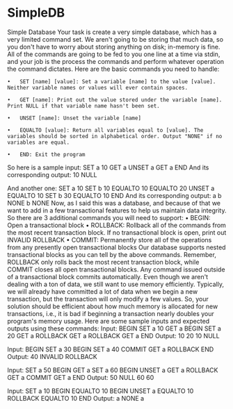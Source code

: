 SimpleDB
========

Simple Database
Your task is create a very simple database, which has a very limited command set. We aren't going to be storing that much data, so you don't have to worry about storing anything on disk; in-memory is fine. All of the commands are going to be fed to you one line at a time via stdin, and your job is the process the commands and perform whatever operation the command dictates. Here are the basic commands you need to handle:

	•	SET [name] [value]: Set a variable [name] to the value [value]. Neither variable names or values will ever contain spaces.

	•	GET [name]: Print out the value stored under the variable [name]. Print NULL if that variable name hasn't been set.

	•	UNSET [name]: Unset the variable [name]

	•	EQUALTO [value]: Return all variables equal to [value]. The variables should be sorted in alphabetical order. Output "NONE" if no variables are equal.

	•	END: Exit the program


So here is a sample input:
SET a 10
GET a
UNSET a
GET a
END
And its corresponding output:
10
NULL

And another one:
SET a 10
SET b 10
EQUALTO 10
EQUALTO 20
UNSET a
EQUALTO 10
SET b 30
EQUALTO 10
END
And its corresponding output:
a b
NONE
b
NONE
Now, as I said this was a database, and because of that we want to add in a few transactional features to help us maintain data integrity. So there are 3 additional commands you will need to support:
	•	BEGIN: Open a transactional block
	•	ROLLBACK: Rollback all of the commands from the most recent transaction block. If no transactional block is open, print out INVALID ROLLBACK
	•	COMMIT: Permanently store all of the operations from any presently open transactional blocks
Our database supports nested transactional blocks as you can tell by the above commands. Remember, ROLLBACK only rolls back the most recent transaction block, while COMMIT closes all open transactional blocks. Any command issued outside of a transactional block commits automatically.
Even though we aren't dealing with a ton of data, we still want to use memory efficiently. Typically, we will already have committed a lot of data when we begin a new transaction, but the transaction will only modify a few values. So, your solution should be efficient about how much memory is allocated for new transactions, i.e., it is bad if beginning a transaction nearly doubles your program's memory usage.
Here are some sample inputs and expected outputs using these commands:
Input:
BEGIN
SET a 10
GET a
BEGIN
SET a 20
GET a
ROLLBACK
GET a
ROLLBACK
GET a
END
Output:
10
20
10
NULL

Input:
BEGIN
SET a 30
BEGIN
SET a 40
COMMIT
GET a
ROLLBACK
END
Output:
40
INVALID ROLLBACK

Input:
SET a 50
BEGIN
GET a
SET a 60
BEGIN
UNSET a
GET a
ROLLBACK
GET a
COMMIT
GET a
END
Output:
50
NULL
60
60

Input:
SET a 10
BEGIN
EQUALTO 10
BEGIN
UNSET a
EQUALTO 10
ROLLBACK
EQUALTO 10
END
Output:
a
NONE
a
